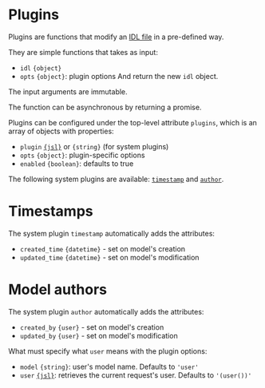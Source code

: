 # Plugins

Plugins are functions that modify an [IDL file](idl.md) in a pre-defined way.

They are simple functions that takes as input:
  - `idl` `{object}`
  - `opts` `{object}`: plugin options
And return the new `idl` object.

The input arguments are immutable.

The function can be asynchronous by returning a promise.

Plugins can be configured under the top-level attribute `plugins`, which is
an array of objects with properties:
  - `plugin` [`{jsl}`](jsl.md) or `{string}` (for system plugins)
  - `opts` `{object}`: plugin-specific options
  - `enabled` `{boolean}`: defaults to true

The following system plugins are available: [`timestamp`](#timestamps)
and [`author`](#model-authors).

# Timestamps

The system plugin `timestamp` automatically adds the attributes:
  - `created_time` `{datetime}` - set on model's creation
  - `updated_time` `{datetime}` - set on model's modification

# Model authors

The system plugin `author` automatically adds the attributes:
  - `created_by` `{user}` - set on model's creation
  - `updated_by` `{user}` - set on model's modification

What must specify what `user` means with the plugin options:
  - `model` `{string}`: user's model name. Defaults to `'user'`
  - `user` [`{jsl}`](jsl.md): retrieves the current request's user.
    Defaults to `'(user())'`

